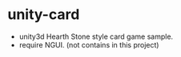 # unity-card
* unity3d Hearth Stone style card game sample.
* require NGUI. (not contains in this project)
